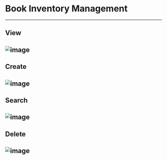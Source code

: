 # Book Inventory Management
---
## View
![image](https://github.com/user-attachments/assets/1062f513-08df-412f-b511-fde6cc87c23f)
---
## Create
![image](https://github.com/user-attachments/assets/230766ef-3f28-4ddc-b5c0-6be57b608bf6)
---
## Search
![image](https://github.com/user-attachments/assets/aa75bf79-0918-4e11-a985-7794ea6eaf4e)
---
## Delete
![image](https://github.com/user-attachments/assets/55c1a870-9b94-41e4-bba4-eb7930e9339a)
---
